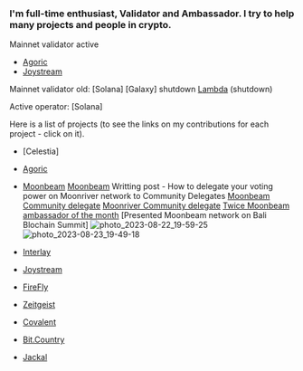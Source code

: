 

### I'm full-time enthusiast, Validator and Ambassador. I try to help many projects and people in crypto.
Mainnet validator active
- [Agoric](https://bigdipper.live/agoric/accounts/agoric1cjs0sgxz709mvfyzje7tzsflyhcvrpxvldgr37)
- [Joystream](https://polkadot.js.org/apps/?rpc=wss%3A%2F%2Frpc.joystream.org%3A9944#/staking)

Mainnet validator old:
[Solana]
[Galaxy] shutdown
[Lambda](https://explorer.nodestake.top/lambda/staking/lambvaloper16wcltp9yx3pfhyu7zcf9r3jau9syjdl05nvhk5) (shutdown)

Active operator:
[Solana]


Here is a list of projects (to see the links on my contributions for each project - click on it).

- [Celestia]
- [Agoric](https://github.com/godshunter/My-Contributions/blob/main/Agoric.md)

- [Moonbeam](https://github.com/godshunter/My-Contributions/blob/main/Moonbeam.md)
  [Moonbeam](https://medium.com/@s89224695740/how-to-delegate-your-voting-power-on-moonriver-network-to-community-delegates-de19dfeddf5e) Writting post - How to delegate your voting power on Moonriver network to Community Delegates
[Moonbeam Community delegate](https://delegate.moonbeam.network/profile/0x2a8960b549f1fc9b5dcc247f2bbdb9a0bb2d638c#overview)
[Moonriver Community delegate](https://delegate.moonbeam.network/moonriver/profile/0x2a8960b549f1fc9b5dcc247f2bbdb9a0bb2d638c#overview)
[Twice Moonbeam ambassador of the month](https://x.com/MoonbeamNetwork/status/1740803825269936175?s=20)
[Presented Moonbeam network on Bali Blochain Summit] ![photo_2023-08-22_19-59-25](https://github.com/godshunter/My-Contributions/assets/79540001/9b6d83f3-5f1d-461d-b3f3-84a3b0a985e3) ![photo_2023-08-23_19-49-18](https://github.com/godshunter/My-Contributions/assets/79540001/c36c8d5c-4de8-40ce-b436-1f5e62d3ddb5)



- [Interlay](https://github.com/godshunter/My-Contributions/blob/main/Interlay_Kintsugi.md)
- [Joystream](https://github.com/godshunter/My-Contributions/blob/main/JoyStream.md)
- [FireFly](https://github.com/godshunter/My-Contributions/blob/main/FireFly.md)
- [Zeitgeist](https://github.com/godshunter/My-Contributions/blob/main/Zeitgeist.md)
- [Covalent](https://github.com/godshunter/My-Contributions/blob/main/Covalent.md)

- [Bit.Country](https://github.com/godshunter/My-Contributions/blob/main/Bit.Country.md)
- [Jackal](https://github.com/godshunter/My-Contributions/blob/main/Jackal.md)
